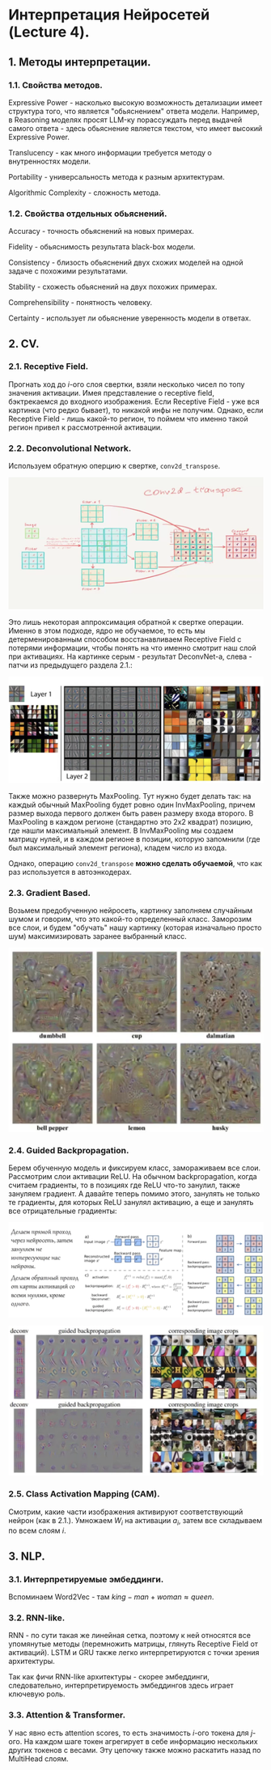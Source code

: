 

# Интерпретация Нейросетей (Lecture 4).

## 1. Методы интерпретации.

### 1.1. Свойства методов.

Expressive Power - насколько высокую возможность детализации имеет структура того,
что является "обьяснением" ответа модели. Например, в Reasoning моделях просят
LLM-ку порассуждать перед выдачей самого ответа - здесь обьяснение является
текстом, что имеет высокий Expressive Power.

Translucency - как много информации требуется методу о внутренностях модели.

Portability - универсальность метода к разным архитектурам.

Algorithmic Complexity - сложность метода.

### 1.2. Свойства отдельных обьяснений.

Accuracy - точность обьяснений на новых примерах.

Fidelity - обьяснимость результата black-box модели.

Consistency - близость обьяснений двух схожих моделей на одной
задаче с похожими результатами.

Stability - схожесть обьяснений на двух похожих примерах.

Comprehensibility - понятность человеку.

Certainty - использует ли обьяснение уверенность модели в ответах.

## 2. CV.

### 2.1. Receptive Field.

Прогнать ход до $i$-ого слоя свертки, взяли несколько чисел по топу значения активации.
Имея представление о receptive field, бэктрекаемся до входного изображения. Если Receptive
Field - уже вся картинка (что редко бывает), то никакой инфы не получим. Однако, если
Receptive Field - лишь какой-то регион, то поймем что именно такой регион привел к
рассмотренной активации.

### 2.2. Deconvolutional Network.

Используем обратную оперцию к свертке, `conv2d_transpose`.

![alt](images/l4/conv2d_transpose.png)

Это лишь некоторая аппроксимация обратной к свертке операции. Именно в этом подходе,
ядро не обучаемое, то есть мы детерменированным способом восстанавливаем Receptive Field
с потерями информации, чтобы понять на что именно смотрит наш слой при активациях. На
картинке серым - результат DeconvNet-а, слева - патчи из предыдущего раздела 2.1.:

![alt](images/l4/deconvnet_vis.png)

Также можно развернуть MaxPooling. Тут нужно будет делать так: на каждый обычный MaxPooling
будет ровно один InvMaxPooling, причем размер выхода первого должен быть равен размеру входа
второго. В MaxPooling в каждом регионе (стандартно это 2x2 квадрат) позицию, где нашли
максимальный элемент. В InvMaxPooling мы создаем матрицу нулей, и в каждом регионе в позиции,
которую запомнили (где был максимальный элемент региона), кладем число из входа.

Однако, операцию `conv2d_transpose` **можно сделать обучаемой**, что как раз используется
в автоэнкодерах.

### 2.3. Gradient Based.

Возьмем предобученную нейросеть, картинку заполняем случайным шумом и говорим, что это какой-то
определенный класс. Заморозим все слои, и будем "обучать" нашу картинку (которая изначально
просто шум) максимизировать заранее выбранный класс.

![alt](images/l4/gradient_based.png)

### 2.4. Guided Backpropagation.

Берем обученную модель и фиксируем класс, замораживаем все слои. Рассмотрим слои активации
ReLU. На обычном backpropagation, когда считаем градиенты, то в позициях где ReLU что-то занулил,
также зануляем градиент. А давайте теперь помимо этого, занулять не только те градиенты,
для которых ReLU занулял активацию, а еще и занулять все отрицательные градиенты:

![alt](images/l4/guided_backpropagation.png)

![alt](images/l4/guided_backpropagation2.png)

### 2.5. Class Activation Mapping (CAM).

Смотрим, какие части изображения активируют соответствующий нейрон (как в 2.1.). Умножаем $W_i$
на активации $a_i$, затем все складываем по всем слоям $i$.

## 3. NLP.

### 3.1. Интерпретируемые эмбеддинги.

Вспоминаем Word2Vec - там $king - man + woman \approx queen$.

### 3.2. RNN-like.

RNN - по сути такая же линейная сетка, поэтому к ней относятся все упомянутые методы
(перемножить матрицы, глянуть Receptive Field от активаций). LSTM и GRU также легко
интерпретируются с точки зрения архитектуры.

Так как фичи RNN-like архитектуры - скорее эмбеддинги, следовательно, интерпретируемость
эмбеддингов здесь играет ключевую роль.

### 3.3. Attention & Transformer.

У нас явно есть attention scores, то есть значимость $i$-ого токена для $j$-ого. На каждом
шаге токен агрегирует в себе информацию нескольких других токенов с весами. Эту цепочку также
можно раскатить назад по MultiHead слоям.

